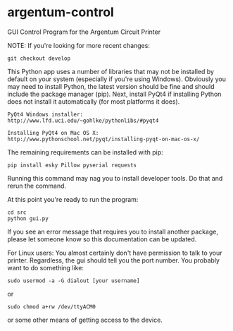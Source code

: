 argentum-control
============

GUI Control Program for the Argentum Circuit Printer

NOTE: If you're looking for more recent changes:

    git checkout develop

This Python app uses a number of libraries that may not be installed by default on your system (especially if you're using Windows). Obviously you may need to install Python, the latest version should be fine and should include the package manager (pip). Next, install PyQt4 if installing Python does not install it automatically (for most platforms it does).

    PyQt4 Windows installer: http://www.lfd.uci.edu/~gohlke/pythonlibs/#pyqt4

    Installing PyQt4 on Mac OS X: http://www.pythonschool.net/pyqt/installing-pyqt-on-mac-os-x/

The remaining requirements can be installed with pip:

    pip install esky Pillow pyserial requests

Running this command may nag you to install developer tools. Do that and rerun the command.

At this point you're ready to run the program:

    cd src
    python gui.py

If you see an error message that requires you to install another package, please let someone know so this documentation can be updated.

For Linux users: You almost certainly don't have permission to talk to your printer. Regardless, the gui should tell you the port number. You probably want to do something like:

    sudo usermod -a -G dialout [your username]

or
    
    sudo chmod a+rw /dev/ttyACM0

or some other means of getting access to the device.

